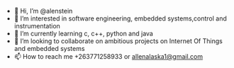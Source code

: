 - 👋 Hi, I’m @alenstein
- 👀 I’m interested in software engineering, embedded systems,control and instrumentation
- 🌱 I’m currently learning c, c++, python and java 
- 💞️ I’m looking to collaborate on ambitious projects on Internet Of Things and embedded systems
- 📫 How to reach me +263771258933 or allenalaska1@gmail.com

<!---
alenstein/alenstein is a ✨ special ✨ repository because its `README.md` (this file) appears on your GitHub profile.
You can click the Preview link to take a look at your changes.
--->
